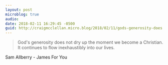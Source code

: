 ```yaml
---
layout: post
microblog: true
audio: 
date: 2018-02-11 16:29:45 -0500
guid: http://craigmcclellan.micro.blog/2018/02/11/gods-generosity-does.html
---
```

> God's generosity does not dry up the moment we become a Christian. It continues to flow inexhaustibly into our lives. 

Sam Allberry - James For You
